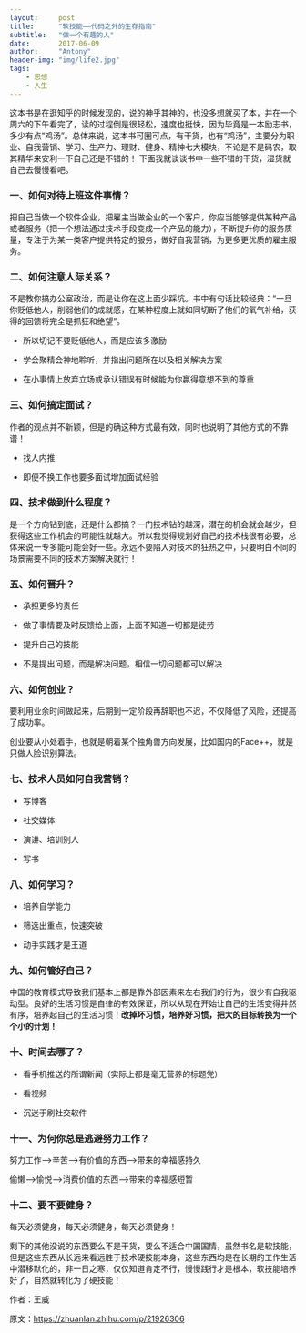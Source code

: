 ```yaml
---
layout:     post
title:      "软技能——代码之外的生存指南"
subtitle:   "做一个有趣的人"
date:       2017-06-09
author:     "Antony"
header-img: "img/life2.jpg"
tags:
    - 思想
    - 人生
---
```


这本书是在逛知乎的时候发现的，说的神乎其神的，也没多想就买了本，并在一个周六的下午看完了，读的过程倒是很轻松，速度也挺快，因为毕竟是一本励志书，多少有点“鸡汤”。总体来说，这本书可圈可点，有干货，也有“鸡汤”，主要分为职业、自我营销、学习、生产力、理财、健身、精神七大模块，不论是不是码农，取其精华来安利一下自己还是不错的！
下面我就谈谈书中一些不错的干货，湿货就自己去慢慢看吧。


### 一、如何对待上班这件事情？



把自己当做一个软件企业，把雇主当做企业的一个客户，你应当能够提供某种产品或者服务（把一个想法通过技术手段变成一个产品的能力），不断提升你的服务质量，专注于为某一类客户提供特定的服务，做好自我营销，为更多更优质的雇主服务。



### 二、如何注意人际关系？



不是教你搞办公室政治，而是让你在这上面少踩坑。书中有句话比较经典：“一旦你贬低他人，削弱他们的成就感，在某种程度上就如同切断了他们的氧气补给，获得的回馈将完全是抓狂和绝望”。



- 所以切记不要贬低他人，而是应该多激励

- 学会聚精会神地聆听，并指出问题所在以及相关解决方案

- 在小事情上放弃立场或承认错误有时候能为你赢得意想不到的尊重



### 三、如何搞定面试？



作者的观点并不新颖，但是的确这种方式最有效，同时也说明了其他方式的不靠谱！



- 找人内推

- 即便不换工作也要多面试增加面试经验



### 四、技术做到什么程度？



是一个方向钻到底，还是什么都搞？一门技术钻的越深，潜在的机会就会越少，但获得这些工作机会的可能性就越大。所以我觉得规划好自己的技术栈很有必要，总体来说一专多能可能会好一些。永远不要陷入对技术的狂热之中，只要明白不同的场景需要不同的技术方案解决就行！



### 五、如何晋升？


- 承担更多的责任

- 做了事情要及时反馈给上面，上面不知道一切都是徒劳

- 提升自己的技能

- 不是提出问题，而是解决问题，相信一切问题都可以解决



### 六、如何创业？


要利用业余时间做起来，后期到一定阶段再辞职也不迟，不仅降低了风险，还提高了成功率。

创业要从小处着手，也就是朝着某个独角兽方向发展，比如国内的Face++，就是只做人脸识别算法。

### 七、技术人员如何自我营销？


- 写博客

- 社交媒体

- 演讲、培训别人

- 写书



### 八、如何学习？

- 培养自学能力

- 筛选出重点，快速突破

- 动手实践才是王道


### 九、如何管好自己？


中国的教育模式导致我们基本上都是靠外部因素来左右我们的行为，很少有自我驱动型。良好的生活习惯是自律的有效保证，所以从现在开始让自己的生活变得井然有序，培养起自己的生活习惯！**改掉坏习惯，培养好习惯，把大的目标转换为一个个小的计划！**


### 十、时间去哪了？



- 看手机推送的所谓新闻（实际上都是毫无营养的标题党）

- 看视频

- 沉迷于刷社交软件



### 十一、为何你总是逃避努力工作？



努力工作——>辛苦——>有价值的东西——>带来的幸福感持久



偷懒——>愉悦——>消费价值的东西——>带来的幸福感短暂



### 十二、要不要健身？



每天必须健身，每天必须健身，每天必须健身！



剩下的其他没说的东西要么不是干货，要么不适合中国国情，虽然书名是软技能，但是这些东西从长远来看远胜于技术硬技能本身，这些东西均是在长期的工作生活中潜移默化的，非一日之寒，仅仅知道肯定不行，慢慢践行才是根本，软技能培养好了，自然就转化为了硬技能！



作者：王威

原文：https://zhuanlan.zhihu.com/p/21926306
